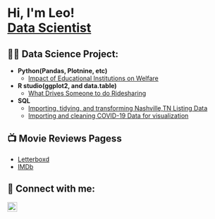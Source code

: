 <h1>Hi, I'm Leo! <br/><a href="https://github.com/leomassoc">Data Scientist</a>

<h2>👨‍💻 Data Science Project:</h2>

- <b>Python(Pandas, Plotnine, etc)</b>
  - [Impact of Educational Institutions on Welfare](https://github.com/leomassoc/LSE-DS105L-Data-Detectives)
- <b>R studio(ggplot2, and data.table)</b>
  - [What Drives Someone to do Ridesharing](https://github.com/leomassoc/Leo_Portfolio/blob/main/MassachusettsUber.R) 
- <b>SQL</b>
  - [Importing, tidying, and transforming Nashville,TN Listing Data](https://github.com/leomassoc/Leo_Portfolio/blob/main/NashvilleQuery.sql)
  - [Importing and cleaning COVID-19 Data for visualization](https://github.com/leomassoc/Leo_Portfolio/blob/main/COVID_Portfolio_Project.sql)

<h2>📺 Movie Reviews Pagess</h2>

- [Letterboxd](https://letterboxd.com/Leoo12/)
- [IMDb](https://www.imdb.com/user/ur164780612/?ref_=ext_shr_lnk)

<h2> 🤳 Connect with me:</h2>

[<img align="left" alt="JoshMadakor | LinkedIn" width="22px" src="https://cdn.jsdelivr.net/npm/simple-icons@v3/icons/linkedin.svg" />][linkedin]

[linkedin]: https://www.linkedin.com/in/leomassoc/
